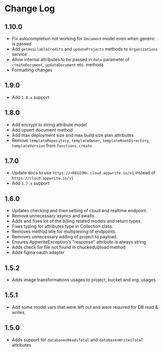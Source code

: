 # Change Log

## 1.10.0

* Fix autocompletion not working for `Document` model even when generic is passed
* Add `getAvailableCredits` and `updateProjects` methods to `Organizations` service
* Allow internal attributes to be passed in `data` parameter of `createDocument`, `updateDocument` etc. methods
* Formatting changes

## 1.9.0

* Add `1.8.x` support

## 1.8.0

* Add encrypt to string attribute model
* Add upsert document method
* Add max deployment size and max build size plan attributes
* Remove `templateRepository`, `templateOwner`, `templateRootDirectory`, `templateVersion` from `functions.create`

## 1.7.0

* Update docs to use `https://<REGION>.cloud.appwrite.io/v1` instead of `https://cloud.appwrite.io/v1`
* Add `1.7.x` support

## 1.6.0

* Updates checking and then setting of cloud and realtime endpoint.
* Remove unnecessary asyncs and awaits.
* Adds and fixes lot of the billing related models and return types.
* Fixes typing for attributes type in Collection class.
* Removes method.title for multiplexing of endpoints.
* Removes unnecessary adding of project to payload.
* Ensures AppwriteException's "response" attribute is always string
* Adds check for file not found in chuckedUpload method
* Adds figma oauth adapter

## 1.5.2

* Adds image transformations usages to project, bucket and org. usages.

## 1.5.1

* Add some model vars that were left out and were required for DB read & writes.

## 1.5.0

* Adds support for `databasesReadsTotal` and `databasesWritesTotal` attributes
